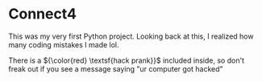 # Connect4
This was my very first Python project. Looking back at this, I realized how many coding mistakes I made lol.

There is a ${\color{red} \textsf{hack prank}}$ included inside, so don't freak out if you see a message saying "ur computer got hacked"
